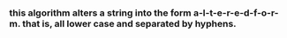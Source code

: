 ### this algorithm alters a string into the form a-l-t-e-r-e-d-f-o-r-m.  that is, all lower case and separated by hyphens.
